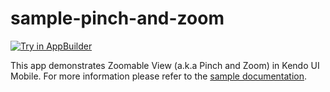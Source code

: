sample-pinch-and-zoom
=====================
<a href="https://platform.telerik.com/#appbuilder/clone/https%3A%2F%2Fgithub.com%2FIcenium%2Fsample-pinch-and-zoom" target="_blank"><img src="http://docs.telerik.com/platform/appbuilder/sample-apps/images/try-in-appbuilder.png" alt="Try in AppBuilder" title="Try in AppBuilder" /></a>

This app demonstrates Zoomable View (a.k.a Pinch and Zoom) in Kendo UI Mobile. For more information please refer to the [sample documentation](http://docs.telerik.com/platform/appbuilder/sample-apps/sample-pinch-zoom).
